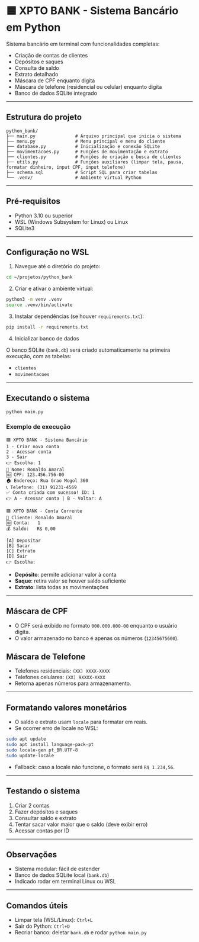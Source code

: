 # 🟦 XPTO BANK - Sistema Bancário em Python

Sistema bancário em terminal com funcionalidades completas:

- Criação de contas de clientes
- Depósitos e saques
- Consulta de saldo
- Extrato detalhado
- Máscara de CPF enquanto digita
- Máscara de telefone (residencial ou celular) enquanto digita
- Banco de dados SQLite integrado

---

## Estrutura do projeto

```
python_bank/
├── main.py               # Arquivo principal que inicia o sistema
├── menu.py               # Menu principal e menu do cliente
├── database.py           # Inicialização e conexão SQLite
├── movimentacoes.py      # Funções de movimentação e extrato
├── clientes.py           # Funções de criação e busca de clientes
├── utils.py              # Funções auxiliares (limpar tela, pausa, formatar dinheiro, input CPF, input telefone)
├── schema.sql            # Script SQL para criar tabelas
└── .venv/                # Ambiente virtual Python
```

---

## Pré-requisitos

- Python 3.10 ou superior
- WSL (Windows Subsystem for Linux) ou Linux
- SQLite3

---

## Configuração no WSL

1. Navegue até o diretório do projeto:

```bash
cd ~/projetos/python_bank
```

2. Criar e ativar o ambiente virtual:

```bash
python3 -m venv .venv
source .venv/bin/activate
```

3. Instalar dependências (se houver `requirements.txt`):

```bash
pip install -r requirements.txt
```

4. Inicializar banco de dados

O banco SQLite (`bank.db`) será criado automaticamente na primeira execução, com as tabelas:

- `clientes`
- `movimentacoes`

---

## Executando o sistema

```bash
python main.py
```

### Exemplo de execução

```
🟦 XPTO BANK - Sistema Bancário
1 - Criar nova conta
2 - Acessar conta
3 - Sair
👉 Escolha: 1
👤 Nome: Ronaldo Amaral
🆔 CPF: 123.456.756-00
🏠 Endereço: Rua Grao Mogol 360
📞 Telefone: (31) 91231-4569
✅ Conta criada com sucesso! ID: 1
👉 A - Acessar conta | B - Voltar: A

🟦 XPTO BANK - Conta Corrente
👤 Cliente: Ronaldo Amaral
🆔 Conta:   1
💰 Saldo:   R$ 0,00

[A] Depositar
[B] Sacar
[C] Extrato
[D] Sair
👉 Escolha:
```

- **Depósito**: permite adicionar valor à conta
- **Saque**: retira valor se houver saldo suficiente
- **Extrato**: lista todas as movimentações

---

## Máscara de CPF

- O CPF será exibido no formato `000.000.000-00` enquanto o usuário digita.
- O valor armazenado no banco é apenas os números (`12345675600`).

## Máscara de Telefone

- Telefones residenciais: `(XX) XXXX-XXXX`
- Telefones celulares: `(XX) 9XXXX-XXXX`
- Retorna apenas números para armazenamento.

---

## Formatando valores monetários

- O saldo e extrato usam `locale` para formatar em reais.
- Se ocorrer erro de locale no WSL:

```bash
sudo apt update
sudo apt install language-pack-pt
sudo locale-gen pt_BR.UTF-8
sudo update-locale
```

- Fallback: caso a locale não funcione, o formato será `R$ 1.234,56`.

---

## Testando o sistema

1. Criar 2 contas
2. Fazer depósitos e saques
3. Consultar saldo e extrato
4. Tentar sacar valor maior que o saldo (deve exibir erro)
5. Acessar contas por ID

---

## Observações

- Sistema modular: fácil de estender
- Banco de dados SQLite local (`bank.db`)
- Indicado rodar em terminal Linux ou WSL

---

## Comandos úteis

- Limpar tela (WSL/Linux): `Ctrl+L`
- Sair do Python: `Ctrl+D`
- Recriar banco: deletar `bank.db` e rodar `python main.py`

